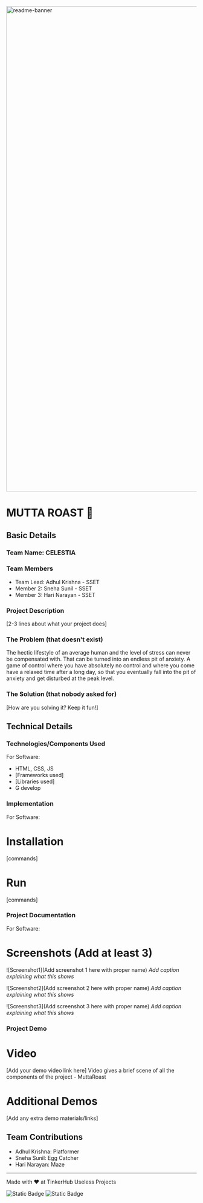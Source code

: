 <img width="1280" alt="readme-banner" src="https://github.com/user-attachments/assets/35332e92-44cb-425b-9dff-27bcf1023c6c">

# MUTTA ROAST 🎯


## Basic Details
### Team Name: CELESTIA


### Team Members
- Team Lead: Adhul Krishna - SSET
- Member 2: Sneha Sunil - SSET
- Member 3: Hari Narayan - SSET

### Project Description
[2-3 lines about what your project does]

### The Problem (that doesn't exist)
The hectic lifestyle of an average human and the level of stress can never be compensated with. That can be turned into an endless pit of anxiety. A game of control where you have absolutely no control and where you come have a relaxed time after a long day, so that you eventually fall into the pit of anxiety and get disturbed at the peak level.
### The Solution (that nobody asked for)
[How are you solving it? Keep it fun!]

## Technical Details
### Technologies/Components Used
For Software:
- HTML, CSS, JS
- [Frameworks used]
- [Libraries used]
- G develop

### Implementation
For Software:
# Installation
[commands]

# Run
[commands]

### Project Documentation
For Software:

# Screenshots (Add at least 3)
![Screenshot1](Add screenshot 1 here with proper name)
*Add caption explaining what this shows*

![Screenshot2](Add screenshot 2 here with proper name)
*Add caption explaining what this shows*

![Screenshot3](Add screenshot 3 here with proper name)
*Add caption explaining what this shows*


### Project Demo
# Video
[Add your demo video link here]
Video gives a brief scene of all the components of the project - MuttaRoast

# Additional Demos
[Add any extra demo materials/links]

## Team Contributions
- Adhul Krishna: Platformer
- Sneha Sunil: Egg Catcher
- Hari Narayan: Maze

---
Made with ❤️ at TinkerHub Useless Projects 

![Static Badge](https://img.shields.io/badge/TinkerHub-24?color=%23000000&link=https%3A%2F%2Fwww.tinkerhub.org%2F)
![Static Badge](https://img.shields.io/badge/UselessProject--24-24?link=https%3A%2F%2Fwww.tinkerhub.org%2Fevents%2FQ2Q1TQKX6Q%2FUseless%2520Projects)



